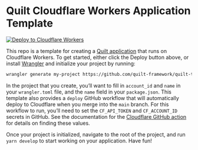 # Quilt Cloudflare Workers Application Template

[![Deploy to Cloudflare Workers](https://deploy.workers.cloudflare.com/button?paid=true)](https://deploy.workers.cloudflare.com/?url=https://github.com/quilt-framework/quilt-template-cloudflare-workers)

This repo is a template for creating a [Quilt application](./TODO) that runs on Cloudflare Workers. To get started, either click the Deploy button above, or install [Wrangler](https://github.com/cloudflare/wrangler) and initialize your project by running:

```bash
wrangler generate my-project https://github.com/quilt-framework/quilt-template-cloudflare-workers
```

In the project that you create, you’ll want to fill in `account_id` and `name` in your `wrangler.toml` file, and the `name` field in your `package.json`. This template also provides a `deploy` GitHub workflow that will automatically deploy to Cloudflare when you merge into the `main` branch. For this workflow to run, you’ll need to set the `CF_API_TOKEN` and `CF_ACCOUNT_ID` secrets in GitHub. See the documentation for the [Cloudflare GitHub action](https://github.com/marketplace/actions/deploy-to-cloudflare-workers-with-wrangler) for details on finding these values.

Once your project is initialized, navigate to the root of the project, and run `yarn develop` to start working on your application. Have fun!
